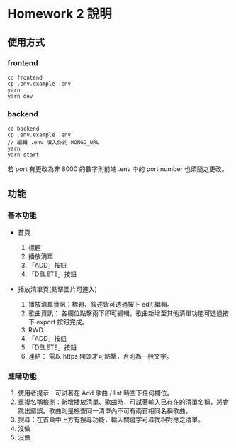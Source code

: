 # Homework 2 說明

## 使用方式

### frontend

```
cd frontend
cp .env.example .env
yarn
yarn dev
```

### backend

```
cd backend
cp .env.example .env
// 編輯 .env 填入你的 MONGO_URL
yarn
yarn start
```

若 port 有更改為非 8000 的數字則前端 .env 中的 port number 也須隨之更改。

## 功能

### 基本功能

- 首頁
    1. 標題
    2. 播放清單
    3. 「ADD」按鈕
    4. 「DELETE」按鈕

- 播放清單頁(點擊圖片可進入)
    1. 播放清單資訊：標題、敘述皆可透過按下 edit 編輯。
    2. 歌曲資訊： 各欄位點擊兩下即可編輯，歌曲新增至其他清單功能可透過按下 export 按鈕完成。
    3. RWD
    4. 「ADD」按鈕
    5. 「DELETE」按鈕
    6. 連結： 需以 https 開頭才可點擊，否則為一般文字。

### 進階功能

1. 使用者提示：可試著在 Add 歌曲 / list 時空下任何欄位。
2. 重複名稱檢測：新增播放清單、歌曲時，可試著輸入已存在的清單名稱，將會跳出錯誤。歌曲則是檢查同一清單內不可有兩首相同名稱歌曲。
3. 搜尋：在首頁中上方有搜尋功能，輸入關鍵字可尋找相對應之清單。
4. 沒做
5. 沒做